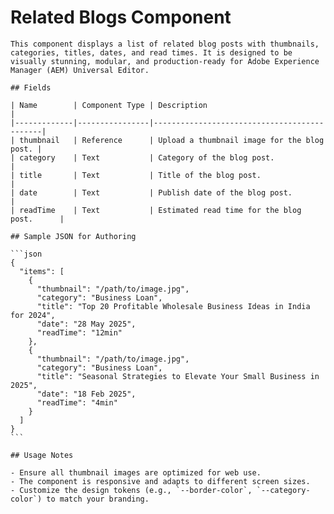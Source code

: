 # Related Blogs Component

    This component displays a list of related blog posts with thumbnails, categories, titles, dates, and read times. It is designed to be visually stunning, modular, and production-ready for Adobe Experience Manager (AEM) Universal Editor.

    ## Fields

    | Name        | Component Type | Description                                 |
    |-------------|----------------|---------------------------------------------|
    | thumbnail   | Reference      | Upload a thumbnail image for the blog post. |
    | category    | Text           | Category of the blog post.                  |
    | title       | Text           | Title of the blog post.                     |
    | date        | Text           | Publish date of the blog post.             |
    | readTime    | Text           | Estimated read time for the blog post.      |

    ## Sample JSON for Authoring

    ```json
    {
      "items": [
        {
          "thumbnail": "/path/to/image.jpg",
          "category": "Business Loan",
          "title": "Top 20 Profitable Wholesale Business Ideas in India for 2024",
          "date": "28 May 2025",
          "readTime": "12min"
        },
        {
          "thumbnail": "/path/to/image.jpg",
          "category": "Business Loan",
          "title": "Seasonal Strategies to Elevate Your Small Business in 2025",
          "date": "18 Feb 2025",
          "readTime": "4min"
        }
      ]
    }
    ```

    ## Usage Notes

    - Ensure all thumbnail images are optimized for web use.
    - The component is responsive and adapts to different screen sizes.
    - Customize the design tokens (e.g., `--border-color`, `--category-color`) to match your branding.